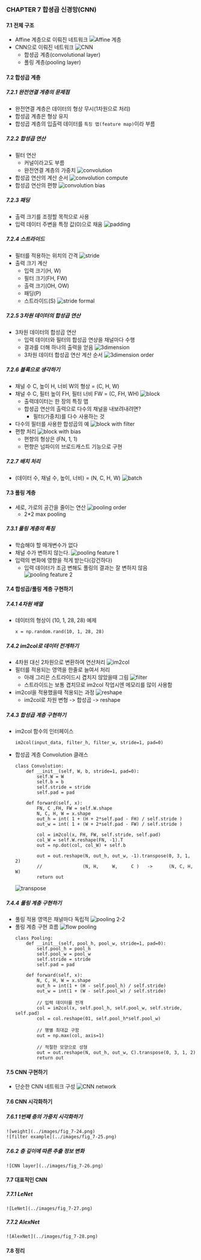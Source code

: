 ### CHAPTER 7 합셩곱 신경망(CNN)
#### 7.1 전체 구조
* Affine 계층으로 이뤄진 네트워크
    ![Affine 계층](../images/fig_7-1.png)
* CNN으로 이뤄진 네트워크
    ![CNN](../images/fig_7-2.png)
    - 합셩곱 계층(convolutional layer)
    - 폴링 계층(pooling layer)
#### 7.2 합성곱 계층
##### 7.2.1 완전연결 게층의 문제점
* 완전연결 계층은 데이터의 형상 무시(1차원으로 처리)
* 합성곱 계층은 형상 유지
* 합성곱 계층의 입출력 데이터를 `특징 맵(feature map)`이라 부름
    
##### 7.2.2 합성곱 연산
* 필터 연산
    - 커널이라고도 부름
    - 완전연결 계층의 가중치
    ![convolution](../images/fig_7-3.png)
* 합성곱 연산의 계산 순서
    ![convolution compute](../images/fig_7-4.png)
* 합성곱 연산의 편향
    ![convolution bias](../images/fig_7-5.png)
##### 7.2.3 패딩
* 출력 크기를 조정할 목적으로 사용
* 입력 데이터 주변을 특정 값(0)으로 채움
    ![padding](../images/fig_7-6.png)
##### 7.2.4 스트라이드
* 필터를 적용하는 위치의 간격
    ![stride](../images/fig_7-7.png)
* 출력 크기 계산
    - 입력 크기(H, W)
    - 필터 크기(FH, FW)
    - 출력 크기(OH, OW)
    - 패딩(P)
    - 스트라이드(S)
    ![stride formal](../images/e_7.1.png)
##### 7.2.5 3차원 데이터의 합성곱 연산
* 3차원 데이터의 합성곱 연산
    - 입력 데이터와 필터의 합성곱 연상을 채널마다 수행
    - 결과를 더해 하나의 출력을 얻음
    ![3dimension](../images/fig_7-8.png)
    - 3차원 데이터 합성곱 연산 계산 순서
    ![3dimension order](../images/fig_7-9.png)
##### 7.2.6 블록으로 생각하기
* 채널 수 C, 높이 H, 너비 W의 형상 = (C, H, W)
* 채널 수 C, 필터 높이 FH, 필터 너비 FW = (C, FH, WH)
    ![block](../images/fig_7-10.png)
    - 출력데이터는 한 장의 특징 맵
    - 합셩곱 연산의 출력으로 다수의 채널을 내보려내려면?
        - 필터(가중치)를 다수 사용하는 것
* 다수의 필터를 사용한 합성곱의 예
    ![block with filter](../images/fig_7-11.png)
* 편향 처리
    ![block with bias](../images/fig_7-12.png)
    - 편향의 형상은 (FN, 1, 1)
    - 편향은 넘파이의 브로드캐스트 기능으로 구현
##### 7.2.7 배치 처리
* (데이터 수, 채널 수, 높이, 너비) = (N, C, H, W)
    ![batch](../images/fig_7-13.png)

#### 7.3 풀링 계층
* 세로, 가로의 공간을 줄이는 연산
    ![pooling order](../images/fig_7-14.png)
    - 2*2 max pooling
##### 7.3.1 풀링 계층의 특징
* 학습해야 할 매개변수가 없다
* 채널 수가 변하지 않는다.
    ![pooling feature 1](../images/fig_7-15.png)
* 입력의 변화에 영향을 적게 받는다(강건하다)
    - 입력 데이터가 조금 변해도 풀링의 결과는 잘 변하지 않음
    ![pooling feature 2](../images/fig_7-16.png)
#### 7.4 합성곱/풀링 계층 구현하기
##### 7.4.1 4차원 배열
* 데이터의 형상이 (10, 1, 28, 28) 예제
    ```
    x = np.random.rand(10, 1, 28, 28)
    ```
##### 7.4.2 im2col로 데이터 전개하기
* 4차원 대신 2차원으로 변환하여 연산처리
    ![im2col](../images/fig_7-17.png)
* 필터를 적용되는 영역을 한줄로 늘여서 처리
    - 아래 그리은 스트라이드시 겹치지 않았을때 그림
    ![filter](../images/fig_7-18.png)
    - 스트라이드는 보통 겹치므로 im2col 작업시엔 메모리를 많이 사용함
* im2col을 적용했을때 적용되는 과정
    ![reshape](../images/fig_7-19.png)
    - im2col로 차원 변형 -> 합성곱 -> reshape
##### 7.4.3 합성곱 계층 구현하기
* im2col 함수의 인터페이스
    ```
    im2col(input_data, filter_h, filter_w, stride=1, pad=0)
    ```
* 합성곱 계층 Convolution 클래스
    ```
    class Convolution:
        def __init__(self, W, b, stride=1, pad=0):
            self.W = W
            self.b = b
            self.stride = stride
            self.pad = pad
  
        def forward(self, x):
            FN, C ,FH, FW = self.W.shape
            N, C, H, W = x.shape
            out_h = int( 1 + (H + 2*self.pad - FH) / self.stride )
            out_w = int( 1 + (W + 2*self.pad - FW) / self.stride )
            
            col = im2col(x, FH, FW, self.stride, self.pad)
            col_W = self.W.reshape(FN, -1).T
            out = np.dot(col, col_W) + self.b
  
            out = out.reshape(N, out_h, out_w, -1).transpose(0, 3, 1, 2)
            //               (N, H,     W,     C )   ->      (N, C, H, W)
            return out
    ```
    ![transpose](../images/fig_7-20.png)
##### 7.4.4 풀링 계층 구현하기
* 풀링 적용 영역은 채널마다 독립적
    ![pooling 2-2](../images/fig_7-21.png)
* 풀링 계층 구현 흐름
    ![flow pooling](../images/fig_7-22.png)
    ```
    class Pooling:
        def __init__(self, pool_h, pool_w, stride=1, pad=0):
            self.pool_h = pool_h
            self.pool_w = pool_w
            self.stride = stride
            self.pad = pad
  
        def forward(self, x):
            N, C, H, W = x.shape
            out_h = int(1 + (H - self.pool_h) / self.stride)
            out_w = int(1 + (W - self.pool_w) / self.stride)
      
            // 입력 데이터를 전개      
            col = im2col(x, self.pool_h, self.pool_w, self.stride, self.pad)
            col = col.reshape(01, self.pool_h*self.pool_w)
      
            // 행별 최대값 구함      
            out = np.max(col, axis=1)
  
            // 적절한 모양으로 성형
            out = out.reshape(N, out_h, out_w, C).transpose(0, 3, 1, 2)
            return out
    ```
   
#### 7.5 CNN 구현하기
* 단순한 CNN 네트워크 구성
    ![CNN network](../images/fig_7-23.png)

#### 7.6 CNN 시각화하기
##### 7.6.1 1번째 층의 가중치 시각화하기
    ![weight](../images/fig_7-24.png)
    ![filter example](../images/fig_7-25.png)
##### 7.6.2 층 깊이에 따른 추출 정보 변화
    ![CNN layer](../images/fig_7-26.png)
#### 7.7 대표적인 CNN
##### 7.7.1 LeNet
    ![LeNet](../images/fig_7-27.png)
##### 7.7.2 AlexNet
    ![AlexNet](../images/fig_7-28.png)
#### 7.8 정리
    